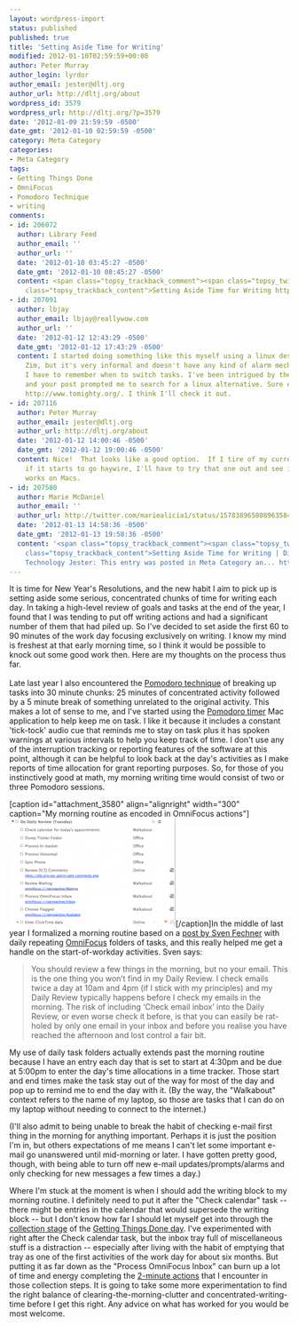 ```yaml
---
layout: wordpress-import
status: published
published: true
title: 'Setting Aside Time for Writing'
modified: 2012-01-10T02:59:59+00:00
author: Peter Murray
author_login: lyrdor
author_email: jester@dltj.org
author_url: http://dltj.org/about
wordpress_id: 3579
wordpress_url: http://dltj.org/?p=3579
date: '2012-01-09 21:59:59 -0500'
date_gmt: '2012-01-10 02:59:59 -0500'
category: Meta Category
categories:
- Meta Category
tags:
- Getting Things Done
- OmniFocus
- Pomodoro Technique
- writing
comments:
- id: 206072
  author: Library Feed
  author_email: ''
  author_url: ''
  date: '2012-01-10 03:45:27 -0500'
  date_gmt: '2012-01-10 08:45:27 -0500'
  content: <span class="topsy_trackback_comment"><span class="topsy_twitter_username"><span
    class="topsy_trackback_content">Setting Aside Time for Writing http://t.co/vysOrlBw</span></span>
- id: 207091
  author: lbjay
  author_email: lbjay@reallywow.com
  author_url: ''
  date: '2012-01-12 12:43:29 -0500'
  date_gmt: '2012-01-12 17:43:29 -0500'
  content: I started doing something like this myself using a linux desktop wiki called
    Zim, but it's very informal and doesn't have any kind of alarm mechanism, meaning
    I have to remember when to switch tasks. I've been intrigued by the Pomodoro technique
    and your post prompted me to search for a linux alternative. Sure enough, there's
    http://www.tomighty.org/. I think I'll check it out.
- id: 207116
  author: Peter Murray
  author_email: jester@dltj.org
  author_url: http://dltj.org/about
  date: '2012-01-12 14:00:46 -0500'
  date_gmt: '2012-01-12 19:00:46 -0500'
  content: Nice!  That looks like a good option.  If I tire of my current tool or
    if it starts to go haywire, I'll have to try that one out and see if the .jar
    works on Macs.
- id: 207580
  author: Marie McDaniel
  author_email: ''
  author_url: http://twitter.com/mariealicia1/status/157838965808963584
  date: '2012-01-13 14:58:36 -0500'
  date_gmt: '2012-01-13 19:58:36 -0500'
  content: '<span class="topsy_trackback_comment"><span class="topsy_twitter_username"><span
    class="topsy_trackback_content">Setting Aside Time for Writing | Disruptive Library
    Technology Jester: This entry was posted in Meta Category an... http://t.co/rEALLmK1</span></span>'
---
```

<p>It is time for New Year's Resolutions, and the new habit I aim to pick up is setting aside some serious, concentrated chunks of time for writing each day.  In taking a high-level review of goals and tasks at the end of the year, I found that I was tending to put off writing actions and had a significant number of them that had piled up.  So I've decided to set aside the first 60 to 90 minutes of the work day focusing exclusively on writing.  I know my mind is freshest at that early morning time, so I think it would be possible to knock out some good work then.  Here are my thoughts on the process thus far.<br />
<!--more--><br />
Late last year I also encountered the <a href="http://www.pomodorotechnique.com/" title="The Pomodoro Technique">Pomodoro technique</a> of breaking up tasks into 30 minute chunks: 25 minutes of concentrated activity followed by a 5 minute break of something unrelated to the original activity.  This makes a lot of sense to me, and I've started using the <a href="http://pomodoro.ugolandini.com/" title="Pomodoro Timer">Pomodoro timer</a> Mac application to help keep me on task.  I like it because it includes a constant 'tick-tock' audio cue that reminds me to stay on task plus it has spoken warnings at various intervals to help you keep track of time.  I don't use any of the interruption tracking or reporting features of the software at this point, although it can be helpful to look back at the day's activities as I make reports of time allocation for grant reporting purposes.  So, for those of you instinctively good at math, my morning writing time would consist of two or three Pomodoro sessions.</p>
<p>[caption id="attachment_3580" align="alignright" width="300" caption="My morning routine as encoded in OmniFocus actions"]<a href="/wp-content/uploads/2012/01/morning-routine.png"><img src="/wp-content/uploads/2012/01/morning-routine-300x195.png" alt="" title="My morning routine" width="300" height="195" class="size-medium wp-image-3580" /></a>[/caption]In the middle of last year I formalized a morning routine based on a <a href="http://web.archive.org/web/20140822014749/http://simplicitybliss.com:80/staying-on-top-daily-morning-review-routine-with-omnifocus" title="Staying on Top - Daily Morning Review Routine with OmniFocus | Simplicity Is Bliss">post by Sven Fechner</a> with daily repeating <a href="http://www.omnigroup.com/products/omnifocus/" title="OmniFocus for Mac - Products - The Omni Group">OmniFocus</a> folders of tasks, and this really helped me get a handle on the start-of-workday activities.  Sven says:</p>
<blockquote><p>You should review a few things in the morning, but no your email. This is the one thing you won&rsquo;t find in my Daily Review. I check emails twice a day at 10am and 4pm (if I stick with my principles) and my Daily Review typically happens before I check my emails in the morning. The risk of including &lsquo;Check email inbox&rsquo; into the Daily Review, or even worse check it before, is that you can easily be rat-holed by only one email in your inbox and before you realise you have reached the afternoon and lost control a fair bit.</p></blockquote>
<p>My use of daily task folders actually extends past the morning routine because I have an entry each day that is set to start at 4:30pm and be due at 5:00pm to enter the day's time allocations in a time tracker.  Those start and end times make the task stay out of the way for most of the day and pop up to remind me to end the day with it.  (By the way, the "Walkabout" context refers to the name of my laptop, so those are tasks that I can do on my laptop without needing to connect to the internet.)</p>
<p>(I'll also admit to being unable to break the habit of checking e-mail first thing in the morning for anything important.  Perhaps it is just the position I'm in, but others expectations of me means I can't let some important e-mail go unanswered until mid-morning or later.  I have gotten pretty good, though, with being able to turn off new e-mail updates/prompts/alarms and only checking for new messages a few times a day.)</p>
<p>Where I'm stuck at the moment is when I should add the writing block to my morning routine.  I definitely need to put it after the "Check calendar" task -- there might be entries in the calendar that would supersede the writing block -- but I don't know how far I should let myself get into through the <a href="http://www.gtdtimes.com/2011/10/18/gtd-best-practices-collect-part-1-of-5/" title="GTD Best Practices: Collect (Part 1 of 5) | GTD Times">collection stage</a> of the <a href="http://www.gtdtimes.com/2011/12/31/year-end-review-of-the-gtd-best-practices-series/" title="Year End Review of the GTD Best Practices Series | GTD Times">Getting Things Done day</a>.  I've experimented with right after the Check calendar task, but the inbox tray full of miscellaneous stuff is a distraction -- especially after living with the habit of emptying that tray as one of the first activities of the work day for about six months.  But putting it as far down as the "Process OmniFocus Inbox" can burn up a lot of time and energy completing the <a href="http://www.gtdtimes.com/2011/06/11/when-to-use-gtds-two-minute-rule/" title="When to use GTD's Two-Minute Rule | GTD Times">2-minute actions</a> that I encounter in those collection steps.  It is going to take some more experimentation to find the right balance of clearing-the-morning-clutter and concentrated-writing-time before I get this right.  Any advice on what has worked for you would be most welcome.</p>
